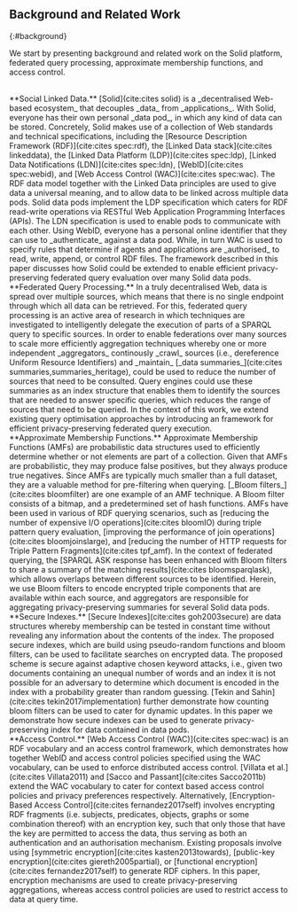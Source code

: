 ## Background and Related Work
{:#background}

We start by presenting background and related work on the Solid platform, federated query processing, approximate membership functions, and access control.

<br/>
**Social Linked Data.**
[Solid](cite:cites solid) is a _decentralised Web-based ecosystem_ that decouples _data_ from _applications_.
With Solid, everyone has their own personal _data pod_, in which any kind of data can be stored.
Concretely, Solid makes use of a collection of Web standards and technical specifications, including the [Resource Description Framework (RDF)](cite:cites spec:rdf), the [Linked Data stack](cite:cites linkeddata), the [Linked Data Platform (LDP)](cite:cites spec:ldp), [Linked Data Notifications (LDN)](cite:cites spec:ldn), [WebID](cite:cites spec:webid), and [Web Access Control (WAC)](cite:cites spec:wac).
The RDF data model together with the Linked Data principles are used to give data a universal meaning, and to allow data to be linked across multiple data pods.
Solid data pods implement the LDP specification which caters for RDF read-write operations via RESTful Web Application Programming Interfaces (APIs). The LDN specification is used to enable pods to communicate with each other.
Using WebID, everyone has a personal online identifier that they can use to _authenticate_ against a data pod. While, in turn WAC is used to specify rules that determine if agents and applications are _authorised_ to read, write, append, or control RDF files. The framework described in this paper discusses how Solid could be extended to enable efficient privacy-preserving federated query evaluation over many Solid data pods.

<br/>
**Federated Query Processing.**
In a truly decentralised Web, data is spread over multiple sources,
which means that there is no single endpoint through which all data can be retrieved.
For this, federated query processing is an active area of research
in which techniques are investigated to intelligently delegate the execution of parts of a SPARQL query to specific sources.
In order to enable federations over many sources to scale more efficiently aggregation techniques whereby one or more independent _aggregators_ continously _crawl_ sources (i.e., dereference Uniform Resource Identifiers)  and _maintain_ [_data summaries_](cite:cites summaries,summaries_heritage), could be used to reduce the number of sources that need to be consulted.
Query engines could use these summaries as an index structure that enables them to identify the sources that are needed to answer specific queries,
which reduces the range of sources that need to be queried.
In the context of this work, we extend existing query optimisation approaches by introducing an framework for efficient privacy-preserving federated query execution.

<br/>
**Approximate Membership Functions.**
Approximate Membership Functions (AMFs) are probabilistic data structures used to efficiently determine whether or not elements are part of a collection. Given that AMFs are probabilistic, they may produce false positives, but they always produce true negatives. Since AMFs are typically much smaller than a full dataset,
they are a valuable method for pre-filtering when querying.
[_Bloom filters_](cite:cites bloomfilter) are one example of an AMF technique.
A Bloom filter consists of a bitmap, and a predetermined set of hash functions.
AMFs have been used in various of RDF querying scenarios,
such as [reducing the number of expensive I/O operations](cite:cites bloomIO) during triple pattern query evaluation,
[improving the performance of join operations](cite:cites bloomjoinslarge),
and [reducing the number of HTTP requests for Triple Pattern Fragments](cite:cites tpf_amf).
In the context of federated querying, the [SPARQL ASK response has been enhanced with Bloom filters to share a summary of the matching results](cite:cites bloomsparqlask), which allows overlaps between different sources to be identified.
Herein, we use Bloom filters to encode encrypted triple components that are available within each source, and aggregators are responsible for aggregating privacy-preserving summaries for several Solid data pods.

<br/>
**Secure Indexes.**
[Secure Indexes](cite:cites goh2003secure) are data structures whereby membership can be tested in constant time without revealing any information about the contents of the index. The proposed secure indexes, which are build using pseudo-random functions and bloom filters, can be used to facilitate searches on encrypted data. The proposed scheme is secure against adaptive chosen keyword attacks, i.e., given two documents containing an unequal number of words and an index it is not possible for an adversary to determine which document is encoded in the index with a probability greater than random guessing. [Tekin and Sahin](cite:cites tekin2017implementation) further demonstrate how counting bloom filters can be used to cater for dynamic updates. In this paper we demonstrate how secure indexes can be used to generate privacy-preserving index for data contained in data pods.

<br/>
**Access Control.**
[Web Access Control (WAC)](cite:cites spec:wac) is an RDF vocabulary and an access control framework, which demonstrates how together WebID and access control policies specified using the WAC vocabulary, can be used to enforce distributed access control. [Villata et al.](cite:cites Villata2011) and [Sacco and Passant](cite:cites Sacco2011b) extend the WAC vocabulary to cater for context based access control policies and privacy preferences respectively. Alternatively, [Encryption-Based Access Control](cite:cites fernandez2017self) involves encrypting RDF fragments (i.e. subjects, predicates, objects, graphs or some combination thereof) with an encryption key, such that only those that have the key are permitted to access the data, thus serving as both an authentication and an authorisation mechanism. Existing proposals involve using [symmetric encryption](cite:cites kasten2013towards), [public-key encryption](cite:cites giereth2005partial), or [functional encryption](cite:cites fernandez2017self) to generate RDF ciphers.
In this paper, encryption mechanisms are used to create privacy-preserving aggregations, whereas access control policies are used to restrict access to data at query time.
